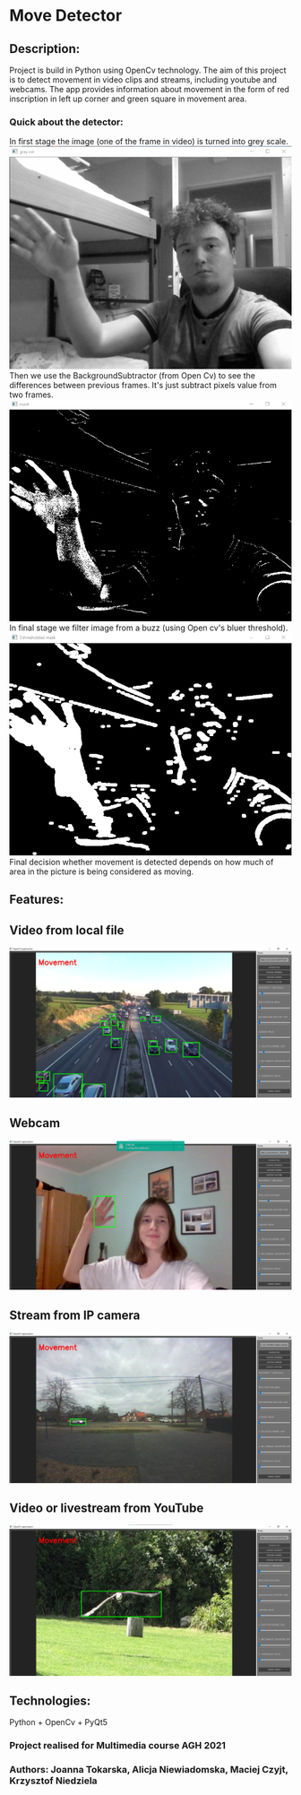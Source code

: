 # Move Detector
## Description:
Project is build in Python using OpenCv technology.
The aim of this project is to detect movement in video clips and streams, 
including youtube and webcams.
The app provides information about movement
in the form of red inscription in left up corner and green square in movement area.
### Quick about the detector:
In first stage the image (one of the frame in video) is turned into grey scale.
![alt text](https://github.com/czyjtu/MoveDetection/blob/main/photos/debug_grey.png?raw=true)
Then we use the BackgroundSubtractor (from Open Cv) to see the differences between previous frames.
It's just subtract pixels value from two frames.
![alt text](https://github.com/czyjtu/MoveDetection/blob/main/photos/debug_mask.png?raw=true)
In final stage we filter image from a buzz (using Open cv's bluer threshold).
![alt text](https://github.com/czyjtu/MoveDetection/blob/main/photos/debug_final.png?raw=true)
Final decision whether movement is detected
depends on how much of area in the picture is being considered as moving.
## Features:
## Video from local file
![alt text](https://github.com/czyjtu/MoveDetection/blob/main/photos/file.png?raw=true)
## Webcam
![alt text](https://github.com/czyjtu/MoveDetection/blob/main/photos/camera.png?raw=true)
## Stream from IP camera
![alt text](https://github.com/czyjtu/MoveDetection/blob/main/photos/ip_camera.png?raw=true)
## Video or livestream from YouTube
![alt text](https://github.com/czyjtu/MoveDetection/blob/main/photos/yt.png?raw=true)

## Technologies:
Python + OpenCv + PyQt5
### Project realised for Multimedia course AGH 2021
### Authors: Joanna Tokarska, Alicja Niewiadomska, Maciej Czyjt, Krzysztof Niedziela
